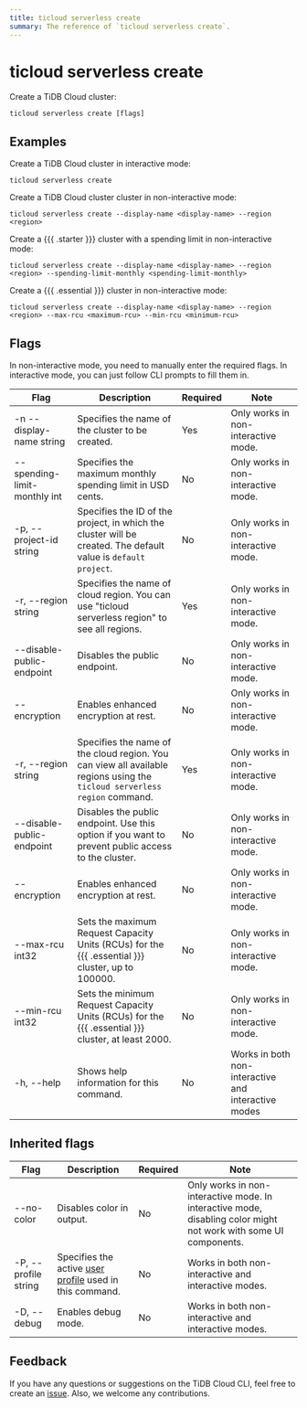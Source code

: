 ```yaml
---
title: ticloud serverless create
summary: The reference of `ticloud serverless create`.
---
```


# ticloud serverless create

Create a TiDB Cloud cluster:

```shell
ticloud serverless create [flags]
```

## Examples

Create a TiDB Cloud cluster in interactive mode:

```shell
ticloud serverless create
```

Create a TiDB Cloud cluster cluster in non-interactive mode:

```shell
ticloud serverless create --display-name <display-name> --region <region>
```

Create a {{{ .starter }}} cluster with a spending limit in non-interactive mode:

```shell
ticloud serverless create --display-name <display-name> --region <region> --spending-limit-monthly <spending-limit-monthly>
```

Create a {{{ .essential }}} cluster in non-interactive mode:

```shell
ticloud serverless create --display-name <display-name> --region <region> --max-rcu <maximum-rcu> --min-rcu <minimum-rcu>
```

## Flags

In non-interactive mode, you need to manually enter the required flags. In interactive mode, you can just follow CLI prompts to fill them in.

| Flag                         | Description                                                                                                    | Required | Note                                                |
|------------------------------|----------------------------------------------------------------------------------------------------------------|----------|-----------------------------------------------------|
| -n --display-name string     | Specifies the name of the cluster to be created.                                                               | Yes      | Only works in non-interactive mode.                 |
| --spending-limit-monthly int | Specifies the maximum monthly spending limit in USD cents.                                                     | No       | Only works in non-interactive mode.                 |
| -p, --project-id string      | Specifies the ID of the project, in which the cluster will be created. The default value is `default project`. | No       | Only works in non-interactive mode.                 |
| -r, --region string          | Specifies the name of cloud region. You can use "ticloud serverless region" to see all regions.                          | Yes      | Only works in non-interactive mode.                 |
| --disable-public-endpoint    | Disables the public endpoint.                                                                       | No       | Only works in non-interactive mode.                 |
| --encryption                 | Enables enhanced encryption at rest.                                                                | No       | Only works in non-interactive mode.                 |
| -r, --region string          | Specifies the name of the cloud region. You can view all available regions using the `ticloud serverless region` command.                | Yes      | Only works in non-interactive mode.                 |
| --disable-public-endpoint    | Disables the public endpoint. Use this option if you want to prevent public access to the cluster.                                                                                 | No       | Only works in non-interactive mode.                 |
| --encryption                 | Enables enhanced encryption at rest.                                                                           | No       | Only works in non-interactive mode.                 |
| --max-rcu int32              | Sets the maximum Request Capacity Units (RCUs) for the {{{ .essential }}} cluster, up to 100000.                                                                  | No       | Only works in non-interactive mode.                 |
| --min-rcu int32              | Sets the minimum Request Capacity Units (RCUs) for the {{{ .essential }}} cluster, at least 2000.                                                                    | No       | Only works in non-interactive mode.                 |
| -h, --help                   | Shows help information for this command.                                                                       | No       | Works in both non-interactive and interactive modes |

## Inherited flags

| Flag                 | Description                                                                                          | Required | Note                                                                                                             |
|----------------------|------------------------------------------------------------------------------------------------------|----------|------------------------------------------------------------------------------------------------------------------|
| --no-color           | Disables color in output.                                                                            | No       | Only works in non-interactive mode. In interactive mode, disabling color might not work with some UI components. |
| -P, --profile string | Specifies the active [user profile](/tidb-cloud/cli-reference.md#user-profile) used in this command. | No       | Works in both non-interactive and interactive modes.                                                             |
| -D, --debug          | Enables debug mode.                                                                                   | No       | Works in both non-interactive and interactive modes.                                                             |

## Feedback

If you have any questions or suggestions on the TiDB Cloud CLI, feel free to create an [issue](https://github.com/tidbcloud/tidbcloud-cli/issues/new/choose). Also, we welcome any contributions.
